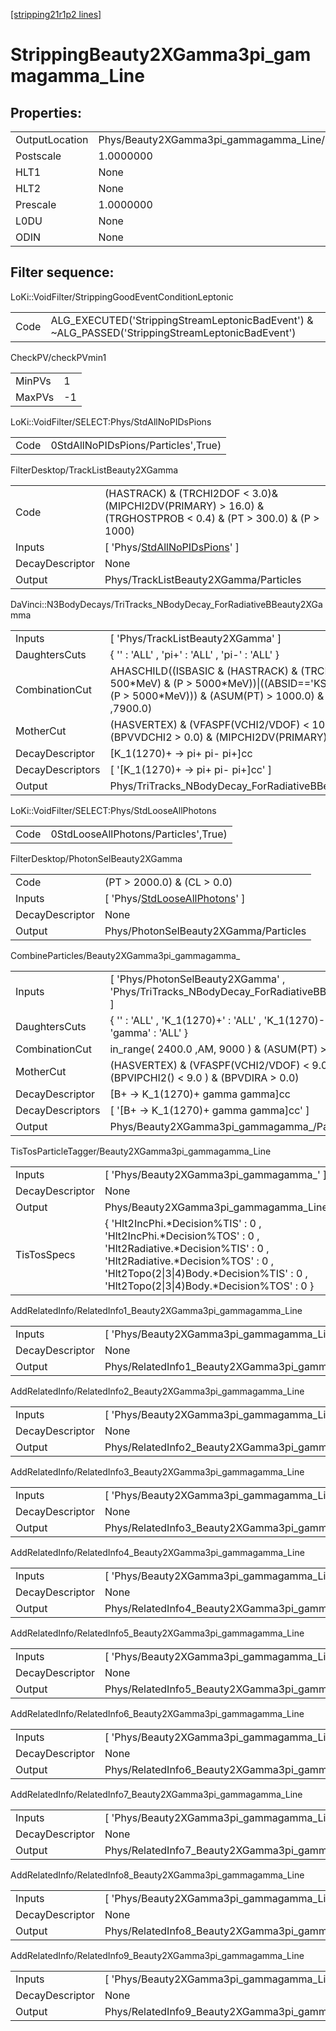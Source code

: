[[stripping21r1p2 lines]](./stripping21r1p2-index)

# StrippingBeauty2XGamma3pi_gammagamma_Line

## Properties:

|                |                                                 |
|----------------|-------------------------------------------------|
| OutputLocation | Phys/Beauty2XGamma3pi_gammagamma_Line/Particles |
| Postscale      | 1.0000000                                       |
| HLT1           | None                                            |
| HLT2           | None                                            |
| Prescale       | 1.0000000                                       |
| L0DU           | None                                            |
| ODIN           | None                                            |

## Filter sequence:

LoKi::VoidFilter/StrippingGoodEventConditionLeptonic

|      |                                                                                                  |
|------|--------------------------------------------------------------------------------------------------|
| Code | ALG_EXECUTED('StrippingStreamLeptonicBadEvent') & ~ALG_PASSED('StrippingStreamLeptonicBadEvent') |

CheckPV/checkPVmin1

|        |     |
|--------|-----|
| MinPVs | 1   |
| MaxPVs | -1  |

LoKi::VoidFilter/SELECT:Phys/StdAllNoPIDsPions

|      |                                     |
|------|-------------------------------------|
| Code | 0StdAllNoPIDsPions/Particles',True) |

FilterDesktop/TrackListBeauty2XGamma

|                 |                                                                                                                    |
|-----------------|--------------------------------------------------------------------------------------------------------------------|
| Code            | (HASTRACK) & (TRCHI2DOF \< 3.0)& (MIPCHI2DV(PRIMARY) \> 16.0) & (TRGHOSTPROB \< 0.4) & (PT \> 300.0) & (P \> 1000) |
| Inputs          | [ 'Phys/[StdAllNoPIDsPions](./stripping21r1p2-commonparticles-stdallnopidspions)' ]                              |
| DecayDescriptor | None                                                                                                               |
| Output          | Phys/TrackListBeauty2XGamma/Particles                                                                              |

DaVinci::N3BodyDecays/TriTracks_NBodyDecay_ForRadiativeBBeauty2XGamma

|                  |                                                                                                                                                                                                       |
|------------------|-------------------------------------------------------------------------------------------------------------------------------------------------------------------------------------------------------|
| Inputs           | [ 'Phys/TrackListBeauty2XGamma' ]                                                                                                                                                                   |
| DaughtersCuts    | { '' : 'ALL' , 'pi+' : 'ALL' , 'pi-' : 'ALL' }                                                                                                                                                        |
| CombinationCut   | AHASCHILD((ISBASIC & (HASTRACK) & (TRCHI2DOF\<3) & (PT \> 500\*MeV) & (P \> 5000\*MeV))\|((ABSID=='KS0') & (PT \> 500\*MeV) & (P \> 5000\*MeV))) & (ASUM(PT) \> 1000.0) & in_range( 0.0 , AM ,7900.0) |
| MotherCut        | (HASVERTEX) & (VFASPF(VCHI2/VDOF) \< 10.0) & (PT \> 150.0) & (BPVVDCHI2 \> 0.0) & (MIPCHI2DV(PRIMARY) \> 0.0)                                                                                         |
| DecayDescriptor  | [K_1(1270)+ -\> pi+ pi- pi+]cc                                                                                                                                                                      |
| DecayDescriptors | [ '[K_1(1270)+ -\> pi+ pi- pi+]cc' ]                                                                                                                                                              |
| Output           | Phys/TriTracks_NBodyDecay_ForRadiativeBBeauty2XGamma/Particles                                                                                                                                        |

LoKi::VoidFilter/SELECT:Phys/StdLooseAllPhotons

|      |                                      |
|------|--------------------------------------|
| Code | 0StdLooseAllPhotons/Particles',True) |

FilterDesktop/PhotonSelBeauty2XGamma

|                 |                                                                                         |
|-----------------|-----------------------------------------------------------------------------------------|
| Code            | (PT \> 2000.0) & (CL \> 0.0)                                                            |
| Inputs          | [ 'Phys/[StdLooseAllPhotons](./stripping21r1p2-commonparticles-stdlooseallphotons)' ] |
| DecayDescriptor | None                                                                                    |
| Output          | Phys/PhotonSelBeauty2XGamma/Particles                                                   |

CombineParticles/Beauty2XGamma3pi_gammagamma\_

|                  |                                                                                              |
|------------------|----------------------------------------------------------------------------------------------|
| Inputs           | [ 'Phys/PhotonSelBeauty2XGamma' , 'Phys/TriTracks_NBodyDecay_ForRadiativeBBeauty2XGamma' ] |
| DaughtersCuts    | { '' : 'ALL' , 'K_1(1270)+' : 'ALL' , 'K_1(1270)-' : 'ALL' , 'gamma' : 'ALL' }               |
| CombinationCut   | in_range( 2400.0 ,AM, 9000 ) & (ASUM(PT) \> 3000 )                                           |
| MotherCut        | (HASVERTEX) & (VFASPF(VCHI2/VDOF) \< 9.0 ) & (BPVIPCHI2() \< 9.0 ) & (BPVDIRA \> 0.0)        |
| DecayDescriptor  | [B+ -\> K_1(1270)+ gamma gamma]cc                                                          |
| DecayDescriptors | [ '[B+ -\> K_1(1270)+ gamma gamma]cc' ]                                                  |
| Output           | Phys/Beauty2XGamma3pi_gammagamma\_/Particles                                                 |

TisTosParticleTagger/Beauty2XGamma3pi_gammagamma_Line

|                 |                                                                                                                                                                                                                                           |
|-----------------|-------------------------------------------------------------------------------------------------------------------------------------------------------------------------------------------------------------------------------------------|
| Inputs          | [ 'Phys/Beauty2XGamma3pi_gammagamma\_' ]                                                                                                                                                                                                |
| DecayDescriptor | None                                                                                                                                                                                                                                      |
| Output          | Phys/Beauty2XGamma3pi_gammagamma_Line/Particles                                                                                                                                                                                           |
| TisTosSpecs     | { 'Hlt2IncPhi.\*Decision%TIS' : 0 , 'Hlt2IncPhi.\*Decision%TOS' : 0 , 'Hlt2Radiative.\*Decision%TIS' : 0 , 'Hlt2Radiative.\*Decision%TOS' : 0 , 'Hlt2Topo(2\|3\|4)Body.\*Decision%TIS' : 0 , 'Hlt2Topo(2\|3\|4)Body.\*Decision%TOS' : 0 } |

AddRelatedInfo/RelatedInfo1_Beauty2XGamma3pi_gammagamma_Line

|                 |                                                              |
|-----------------|--------------------------------------------------------------|
| Inputs          | [ 'Phys/Beauty2XGamma3pi_gammagamma_Line' ]                |
| DecayDescriptor | None                                                         |
| Output          | Phys/RelatedInfo1_Beauty2XGamma3pi_gammagamma_Line/Particles |

AddRelatedInfo/RelatedInfo2_Beauty2XGamma3pi_gammagamma_Line

|                 |                                                              |
|-----------------|--------------------------------------------------------------|
| Inputs          | [ 'Phys/Beauty2XGamma3pi_gammagamma_Line' ]                |
| DecayDescriptor | None                                                         |
| Output          | Phys/RelatedInfo2_Beauty2XGamma3pi_gammagamma_Line/Particles |

AddRelatedInfo/RelatedInfo3_Beauty2XGamma3pi_gammagamma_Line

|                 |                                                              |
|-----------------|--------------------------------------------------------------|
| Inputs          | [ 'Phys/Beauty2XGamma3pi_gammagamma_Line' ]                |
| DecayDescriptor | None                                                         |
| Output          | Phys/RelatedInfo3_Beauty2XGamma3pi_gammagamma_Line/Particles |

AddRelatedInfo/RelatedInfo4_Beauty2XGamma3pi_gammagamma_Line

|                 |                                                              |
|-----------------|--------------------------------------------------------------|
| Inputs          | [ 'Phys/Beauty2XGamma3pi_gammagamma_Line' ]                |
| DecayDescriptor | None                                                         |
| Output          | Phys/RelatedInfo4_Beauty2XGamma3pi_gammagamma_Line/Particles |

AddRelatedInfo/RelatedInfo5_Beauty2XGamma3pi_gammagamma_Line

|                 |                                                              |
|-----------------|--------------------------------------------------------------|
| Inputs          | [ 'Phys/Beauty2XGamma3pi_gammagamma_Line' ]                |
| DecayDescriptor | None                                                         |
| Output          | Phys/RelatedInfo5_Beauty2XGamma3pi_gammagamma_Line/Particles |

AddRelatedInfo/RelatedInfo6_Beauty2XGamma3pi_gammagamma_Line

|                 |                                                              |
|-----------------|--------------------------------------------------------------|
| Inputs          | [ 'Phys/Beauty2XGamma3pi_gammagamma_Line' ]                |
| DecayDescriptor | None                                                         |
| Output          | Phys/RelatedInfo6_Beauty2XGamma3pi_gammagamma_Line/Particles |

AddRelatedInfo/RelatedInfo7_Beauty2XGamma3pi_gammagamma_Line

|                 |                                                              |
|-----------------|--------------------------------------------------------------|
| Inputs          | [ 'Phys/Beauty2XGamma3pi_gammagamma_Line' ]                |
| DecayDescriptor | None                                                         |
| Output          | Phys/RelatedInfo7_Beauty2XGamma3pi_gammagamma_Line/Particles |

AddRelatedInfo/RelatedInfo8_Beauty2XGamma3pi_gammagamma_Line

|                 |                                                              |
|-----------------|--------------------------------------------------------------|
| Inputs          | [ 'Phys/Beauty2XGamma3pi_gammagamma_Line' ]                |
| DecayDescriptor | None                                                         |
| Output          | Phys/RelatedInfo8_Beauty2XGamma3pi_gammagamma_Line/Particles |

AddRelatedInfo/RelatedInfo9_Beauty2XGamma3pi_gammagamma_Line

|                 |                                                              |
|-----------------|--------------------------------------------------------------|
| Inputs          | [ 'Phys/Beauty2XGamma3pi_gammagamma_Line' ]                |
| DecayDescriptor | None                                                         |
| Output          | Phys/RelatedInfo9_Beauty2XGamma3pi_gammagamma_Line/Particles |
